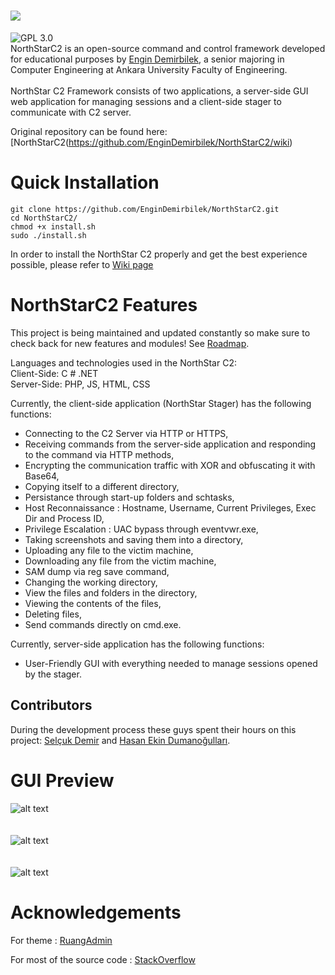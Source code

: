 # ![](banner.png)
![GPL 3.0](https://img.shields.io/badge/license-GPLv3-red.svg)
<br>
NorthStarC2 is an open-source command and control framework developed for educational purposes by [Engin Demirbilek](https://www.linkedin.com/in/engin-d-742752153/), a senior majoring in Computer Engineering at Ankara University Faculty of Engineering. 
<br>
<br>
NorthStar C2 Framework consists of two applications, a server-side GUI web application for managing sessions and a client-side stager to communicate with C2 server.

Original repository can be found here: [NorthStarC2(https://github.com/EnginDemirbilek/NorthStarC2/wiki)

# Quick Installation

 `git clone https://github.com/EnginDemirbilek/NorthStarC2.git`
<br>
 `cd NorthStarC2/`
<br>
`chmod +x install.sh`
<br>
 `sudo ./install.sh`

In order to install the NorthStar C2 properly and get the best experience possible, please refer to [Wiki page](https://github.com/EnginDemirbilek/NorthStarC2/wiki)


# NorthStarC2 Features


This project is being maintained and updated constantly so make sure to check back for new features and modules! See
[Roadmap](https://github.com/EnginDemirbilek/NorthStarC2/wiki/Roadmap).

Languages ​​and technologies used in the NorthStar C2:
<br>
Client-Side: C # .NET
<br>
Server-Side: PHP, JS, HTML, CSS

Currently, the client-side application (NorthStar Stager) has the following functions:

- Connecting to the C2 Server via HTTP or HTTPS,
- Receiving commands from the server-side application and responding to the command via HTTP methods,
- Encrypting the communication traffic with XOR and obfuscating it with Base64,
- Copying itself to a different directory,
- Persistance through start-up folders and schtasks,
- Host Reconnaissance : Hostname, Username, Current Privileges, Exec Dir and Process ID,
- Privilege Escalation : UAC bypass through eventvwr.exe,
- Taking screenshots and saving them into a directory,
- Uploading any file to the victim machine,
- Downloading any file from the victim machine,
- SAM dump via reg save command,
- Changing the working directory,
- View the files and folders in the directory,
- Viewing the contents of the files,
- Deleting files,
- Send commands directly on cmd.exe.

Currently, server-side application has the following functions:

- User-Friendly GUI with everything needed to manage sessions opened by the stager.

## Contributors
During the development process these guys spent their hours on this project: [Selçuk Demir](https://github.com/s3lcuk) and [Hasan Ekin Dumanoğulları](https://www.linkedin.com/in/hekindmn/).

# GUI Preview

![alt text](https://github.com/EnginDemirbilek/NorthStarC2/blob/master/ss/ss1.PNG)
<br>
<br>
<br>
![alt text](https://github.com/EnginDemirbilek/NorthStarC2/blob/master/ss/ss2.PNG)
<br>
<br>
<br>
![alt text](https://github.com/EnginDemirbilek/NorthStarC2/blob/master/ss/ss6.PNG)


# Acknowledgements


For theme : [RuangAdmin](https://github.com/indrijunanda/RuangAdmin)


For most of the source code : [StackOverflow](https://stackoverflow.com/)



 
